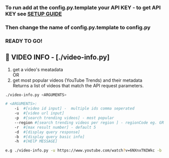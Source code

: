 
### To run add at the config.py.template your API KEY - to get API KEY see [SETUP GUIDE](https://github.com/mareco94/YouTubeAnalytics/tree/master/setup)

### Then change the name of config.py.template to config.py

### READY TO GO!

## :small_blue_diamond: VIDEO INFO  - [./video-info.py]
1) get a video's meatadata\
			OR
2) get most popular videos (YouTube Trends) and their metadata\
Returns a list of videos that match the API request parameters.

```bash
./video-info.py <ARGUMENTS>

# <ARGUMENTS>:
	-i 	#[video id input] -  multiple ids comma seperated 
	-u 	#[video url input] 
	-p 	#[search trending videos] - most popular 
	--region #[search trending videos per region ] - regionCode eg. GR
	-r 	#[max result number] - default 5
	-d 	#[display query response]
	-b 	#[display query basic info]
	-h 	#[HElP MESSAGE]

e.g ./video-info.py -u https://www.youtube.com/watch?v=6NXnxTNIWkc -b
```
<!-- 
## :small_blue_diamond: CHANNEL INFO  - [./channel-info.py]
1) get a video's meatadata\
			OR
2) get most popular videos (YouTube Trends) and their metadata\
Returns a list of videos that match the API request parameters.

```bash
./video-info.py <ARGUMENTS>

# <ARGUMENTS>:
	--pid	#[input playlist ID]
	--purl	#[input playlist URL]
	--curl	#[input channel URL]
	--cid	#[input channel ID]
	--cname	#[input channel name]
	-d	#[display basic info]
	-h	#[HElP MESSAGE]
```


## :small_blue_diamond: CHANNEL PLAYLISTS  - [./playlists.py]
1) get playlists of a channel\
			OR
2) get a playlist's basic info\
Returns a collection of playlists that match the API request parameters.

```bash
./playlists.py <ARGUMENTS>

# <ARGUMENTS>:
	-i #[video id input] -  multiple ids comma seperated 
	-u #[video url input] 
	-p #[search trending videos] - most popular 
	--region #[search trending videos per region ] - regionCode eg. GR
	-r #[max result number] - default 5
	-d #[display query response]
	-h #[HElP MESSAGE] 
```

## :small_blue_diamond: PLAYLIST'S ITEMS  - [./playlist-items.py]
1) get a playlist's info
Returns a collection of playlist items that match the API request parameters.
You can retrieve all of the playlist items in a specified playlist.eturns a collection of playlists that match the API request parameters.

```bash
././playlist-items.py <ARGUMENTS>

# <ARGUMENTS>:
	-i #[input playlist ID]
	-u #[input playlist URL]
	-d #[display basic info]
	-h #[HElP MESSAGE] 
```

## :small_blue_diamond: COMMENT THREAD of a video or a channel - [./comments.py]

1) get a video's comment thread\
			OR
2) get a channel's comment thread\
Returns a list of comment threads that match the API request parameters.

```bash
./video-comments.py <ARGUMENTS>

# <ARGUMENTS>:		
	--vurl	#[input video URL]
	--vid	#[input video ID]
	--curl	#[input channel URL]
	--cid	#[input channel ID]
	-o	#[respone order] - time || relevance
	--all	#[get all comments]
	-r	#[max result number] - default 20
	-d	#[display basic info]
	-h	#[HElP MESSAGE]
```

## :small_blue_diamond: SEARCH QUERY  - [./search.py]

Scipt to search a query at YouTube. Returns a collection of search results that match the query parameters specified in the API request.

```bash
./search.py <ARGUMENTS>

# <ARGUMENTS>:
	-t #[search term]
	-r #[max result number]
	-v #[search videos only]
	-c #[search channels only]
	-p #[search playlists only]
	-b #[search before specifi date]
	-a #[search after specific date]
	-o #[specify result order]
	-s #[query for specifi topic]
	-d #[display query response]
	-f #[get all responses]
	-h #[HElP MESSAGE]
 -->
<!-- ```

<!-- ## :small_blue_diamond: GET SECTIONS of a CHANNEL 
```bash

./channel-sections.py -u  <CHANNEL_URL> #input channel's url

./channel-sections.py -i  <CHANNEL_ID> #input channel's id

./channel-sections.py -n  <CHANNEL_USERNAME> #input channel's name

``` --> 
